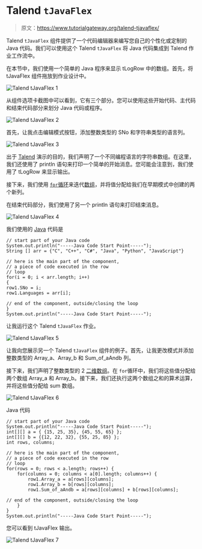 # Talend `tJavaFlex`

> 原文：<https://www.tutorialgateway.org/talend-tjavaflex/>

Talend `tJavaFlex` 组件提供了一个代码编辑器来编写您自己的个性化或定制的 Java 代码。我们可以使用这个 Talend `tJavaFlex` 将 Java 代码集成到 Talend 作业工作流中。

在本节中，我们使用一个简单的 Java 程序来显示 tLogRow 中的数组。首先，将 tJavaFlex 组件拖放到作业设计中。

![Talend `tJavaFlex` 1](img/db1214ee5c6bd7ef05aa65fa297f2022.png)

从组件选项卡截图中可以看到，它有三个部分。您可以使用这些开始代码、主代码和结束代码部分来划分 Java 代码或程序。

![Talend `tJavaFlex` 2](img/e5cd4a05fb2472709855d0c4f387af93.png)

首先，让我点击编辑模式按钮，添加整数类型的 SNo 和字符串类型的语言列。

![Talend `tJavaFlex` 3](img/4f6841fa5742f388f2a0fc967a7822be.png)

出于 [Talend](https://www.tutorialgateway.org/talend-tutorial/) 演示的目的，我们声明了一个不同编程语言的字符串数组。在这里，我们还使用了 println 语句来打印一个简单的开始消息。您可能会注意到，我们使用了 tLogRow 来显示输出。

接下来，我们使用 [`for`循环](https://www.tutorialgateway.org/java-for-loop/)来迭代[数组](https://www.tutorialgateway.org/java-array/)，并将值分配给我们在早期模式中创建的两个新列。

在结束代码部分，我们使用了另一个 println 语句来打印结束消息。

![Talend `tJavaFlex` 4](img/eaed4c11b5b7f38faefcc64ee4e8e6ee.png)

我们使用的 [Java](https://www.tutorialgateway.org/java-tutorial/) 代码是

```
// start part of your Java code
System.out.println("-----Java Code Start Point-----");
String [] arr = {"C", "C++", "C#", "Java", "Python", "JavaScript"}

// here is the main part of the component,
// a piece of code executed in the row
// loop
for(i = 0; i < arr.length; i++)
{
row1.SNo = i;
row1.Languages = arr[i];

// end of the component, outside/closing the loop
}
System.out.println("-----Java Code Start Point-----");
```

让我运行这个 Talend `tJavaFlex` 作业。

![Talend `tJavaFlex` 5](img/df246c437c5bb9601674468946ca03a6.png)

让我向您展示另一个 Talend `tJavaFlex` 组件的例子。首先，让我更改模式并添加整数类型的 Array_a、Array_b 和 Sum_of_aAndb 列。

接下来，我们声明了整数类型的 2 [二维数组](https://www.tutorialgateway.org/two-dimensional-array-in-java/)。在 `for`循环中，我们将这些值分配给两个数组 Array_a 和 Array_b。接下来，我们还执行这两个数组之和的算术运算，并将这些值分配给 sum 数组。

![Talend `tJavaFlex` 6](img/9bc1feb029c2e25fb2a2a88b7c1e033a.png)

Java 代码

```
// start part of your Java code
System.out.println("-----Java Code Start Point-----");
int[][] a = { {15, 25, 35}, {45, 55, 65} };
int[][] b = {{12, 22, 32}, {55, 25, 85} };
int rows, columns;

// here is the main part of the component,
// a piece of code executed in the row
// loop
for(rows = 0; rows < a.length; rows++) {
	for(columns = 0; columns < a[0].length; columns++) { 
		row1.Array_a = a[rows][columns];
		row1.Array_b = b[rows][columns];
		row1.Sum_of_aAndb = a[rows][columns] + b[rows][columns];

// end of the component, outside/closing the loop
	}			
}
System.out.println("-----Java Code Start Point-----");
```

您可以看到 tJavaFlex 输出。

![Talend `tJavaFlex` 7](img/1cf635143fcc40c883b6b649586b7407.png)